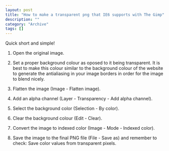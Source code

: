 ```yaml
--- 
layout: post 
title: "How to make a transparent png that IE6 supports with The Gimp"
description: ""
category: "Archive"
tags: []
---  
```

Quick short and simple!



1. Open the original image.

2. Set a proper background colour as oposed to it being transparent. It is best to make this colour similar to the background colour of the website to generate the antialiasing in your image borders in order for the image to blend nicely.

3. Flatten the image (Image - Flatten image).

4. Add an alpha channel (Layer - Transparency - Add alpha channel).

5. Select the background color (Selection - By color).

6. Clear the background colour (Edit - Clear).

7. Convert the image to indexed color (Image - Mode - Indexed color).

8. Save the image to the final PNG file (File - Save as) and remember to check: Save color values from transparent pixels.

